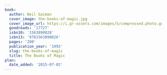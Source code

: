 ```yaml
---
book:
  author: Neil Gaiman
  cover_image: the-books-of-magic.jpg
  cover_image_url: https://i.gr-assets.com/images/S/compressed.photo.goodreads.com/books/1367303662l/17727._SX98_.jpg
  goodreads: '17727'
  isbn10: '1563890828'
  isbn13: '9781563890826'
  pages: '200'
  publication_year: '1993'
  slug: the-books-of-magic
  title: The Books of Magic
plan:
  date_added: '2015-07-02'
---
```

